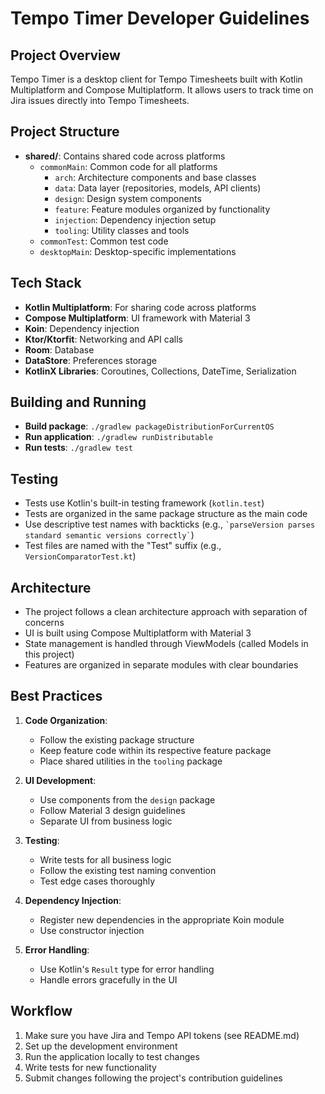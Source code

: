 # Tempo Timer Developer Guidelines

## Project Overview
Tempo Timer is a desktop client for Tempo Timesheets built with Kotlin Multiplatform and Compose Multiplatform. It allows users to track time on Jira issues directly into Tempo Timesheets.

## Project Structure
- **shared/**: Contains shared code across platforms
  - `commonMain`: Common code for all platforms
    - `arch`: Architecture components and base classes
    - `data`: Data layer (repositories, models, API clients)
    - `design`: Design system components
    - `feature`: Feature modules organized by functionality
    - `injection`: Dependency injection setup
    - `tooling`: Utility classes and tools
  - `commonTest`: Common test code
  - `desktopMain`: Desktop-specific implementations

## Tech Stack
- **Kotlin Multiplatform**: For sharing code across platforms
- **Compose Multiplatform**: UI framework with Material 3
- **Koin**: Dependency injection
- **Ktor/Ktorfit**: Networking and API calls
- **Room**: Database
- **DataStore**: Preferences storage
- **KotlinX Libraries**: Coroutines, Collections, DateTime, Serialization

## Building and Running
- **Build package**: `./gradlew packageDistributionForCurrentOS`
- **Run application**: `./gradlew runDistributable`
- **Run tests**: `./gradlew test`

## Testing
- Tests use Kotlin's built-in testing framework (`kotlin.test`)
- Tests are organized in the same package structure as the main code
- Use descriptive test names with backticks (e.g., `` `parseVersion parses standard semantic versions correctly` ``)
- Test files are named with the "Test" suffix (e.g., `VersionComparatorTest.kt`)

## Architecture
- The project follows a clean architecture approach with separation of concerns
- UI is built using Compose Multiplatform with Material 3
- State management is handled through ViewModels (called Models in this project)
- Features are organized in separate modules with clear boundaries

## Best Practices
1. **Code Organization**:
   - Follow the existing package structure
   - Keep feature code within its respective feature package
   - Place shared utilities in the `tooling` package

2. **UI Development**:
   - Use components from the `design` package
   - Follow Material 3 design guidelines
   - Separate UI from business logic

3. **Testing**:
   - Write tests for all business logic
   - Follow the existing test naming convention
   - Test edge cases thoroughly

4. **Dependency Injection**:
   - Register new dependencies in the appropriate Koin module
   - Use constructor injection

5. **Error Handling**:
   - Use Kotlin's `Result` type for error handling
   - Handle errors gracefully in the UI

## Workflow
1. Make sure you have Jira and Tempo API tokens (see README.md)
2. Set up the development environment
3. Run the application locally to test changes
4. Write tests for new functionality
5. Submit changes following the project's contribution guidelines
